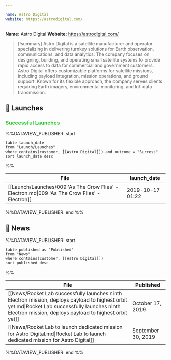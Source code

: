 ```yaml
---

name: Astro Digital
website: https://astrodigital.com/
---
```


**Name:** Astro Digital
**Website:** https://astrodigital.com/

>[!summary]
Astro Digital is a satellite manufacturer and operator specializing in delivering turnkey solutions for Earth observation, communications, and data analytics. The company focuses on designing, building, and operating small satellite systems to provide rapid access to data for commercial and government customers. Astro Digital offers customizable platforms for satellite missions, including payload integration, mission operations, and ground support. Known for its flexible approach, the company serves clients requiring Earth imagery, environmental monitoring, and IoT data transmission.

## 🚀 Launches

### <span style="color:limegreen">Successful Launches</span>

%%DATAVIEW_PUBLISHER: start
```
table launch_date
from "Launch/Launches"
where contains(customer, [[Astro Digital]]) and outcome = "Success"
sort launch_date desc
```
%%

| File                                                                                          | launch_date      |
| --------------------------------------------------------------------------------------------- | ---------------- |
| [[Launch/Launches/009 'As The Crow Flies' - Electron.md\|009 'As The Crow Flies' - Electron]] | 2019-10-17 01:22 |

%%DATAVIEW_PUBLISHER: end %%

## 📰 News
%%DATAVIEW_PUBLISHER: start
```
table published as "Published"
from "News"
where contains(customer, [[Astro Digital]])
sort published desc
```
%%

| File                                                                                                                                                                                                     | Published          |
| -------------------------------------------------------------------------------------------------------------------------------------------------------------------------------------------------------- | ------------------ |
| [[News/Rocket Lab successfully launches ninth Electron mission, deploys payload to highest orbit yet.md\|Rocket Lab successfully launches ninth Electron mission, deploys payload to highest orbit yet]] | October 17, 2019   |
| [[News/Rocket Lab to launch dedicated mission for Astro Digital.md\|Rocket Lab to launch dedicated mission for Astro Digital]]                                                                           | September 30, 2019 |

%%DATAVIEW_PUBLISHER: end %%
